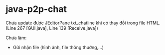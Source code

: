 # java-p2p-chat

Chưa update được JEditorPane txt_chatline khi có thay đổi trong file HTML. (Line 267 [GUI.java], Line 139 [Receive.java])

Chưa làm:
  + Gửi nhận file (hình ảnh, file thông thường,...)
